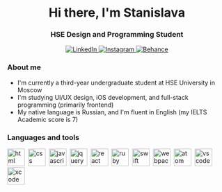 
<div id="header" align="center">  
<h1>Hi there, I'm Stanislava</h1> 
<h3>HSE Design and Programming Student</h3>
</div>

<div id="socials" align="center">  
<a href="https://www.linkedin.com/in/stanislava-shestakova-976572295/">
    <img src="https://img.shields.io/badge/LinkedIn-0A66C2?logo=linkedin&logoColor=fff&style=flat" alt="LinkedIn" />
</a>
<a href="https://instagram.com/shabbatshalom_?igshid=OGQ5ZDc2ODk2ZA%3D%3D&utm_source=qr" target="_blank">
    <img src="https://img.shields.io/badge/Instagram-E4405F?logo=instagram&logoColor=fff&style=flat" alt="Instagram" />
</a>
<a href="https://www.behance.net/3e5b0544" target="_blank">
    <img src="https://img.shields.io/badge/Behance-1769FF?logo=behance&logoColor=fff&style=flat" alt="Behance" />
</a>
</div>

### About me 
- I'm currently a third-year undergraduate student at HSE University in Moscow
- I'm studying UI/UX design, iOS development, and full-stack programming (primarily frontend)
- My native language is Russian, and I'm fluent in English (my IELTS Academic score is 7)

### Languages and tools
<img src="https://cdn.jsdelivr.net/gh/devicons/devicon/icons/html5/html5-plain.svg" title="html"
width="40" height="40"/>&nbsp;
<img src="https://cdn.jsdelivr.net/gh/devicons/devicon/icons/css3/css3-plain.svg" title="css"
width="40" height="40"/>&nbsp;
<img src="https://cdn.jsdelivr.net/gh/devicons/devicon/icons/javascript/javascript-original.svg" title="javascript"
width="40" height="40"/>&nbsp;
<img src="https://cdn.jsdelivr.net/gh/devicons/devicon/icons/jquery/jquery-original.svg" title="jquery"
width="40" height="40"/>&nbsp;
<img src="https://cdn.jsdelivr.net/gh/devicons/devicon/icons/react/react-original.svg" title="react"
width="40" height="40"/>&nbsp;
<img src="https://cdn.jsdelivr.net/gh/devicons/devicon/icons/ruby/ruby-plain-wordmark.svg" title="ruby"
width="40" height="40"/>&nbsp;
<img src="https://cdn.jsdelivr.net/gh/devicons/devicon/icons/swift/swift-original.svg" title="swift"
width="40" height="40"/>&nbsp;
<img src="https://cdn.jsdelivr.net/gh/devicons/devicon/icons/webpack/webpack-original.svg" title="webpack"
width="40" height="40"/>&nbsp;
<img src="https://cdn.jsdelivr.net/gh/devicons/devicon/icons/atom/atom-original.svg" title="atom"
width="40" height="40"/>&nbsp;
<img src="https://cdn.jsdelivr.net/gh/devicons/devicon/icons/vscode/vscode-original.svg" title="vscode"
width="40" height="40"/>&nbsp;
<img src="https://cdn.jsdelivr.net/gh/devicons/devicon/icons/xcode/xcode-plain.svg" title="xcode"
width="40" height="40"/>&nbsp;

<div id="stat" align="center">
<img src="https://github-profile-summary-cards.vercel.app/api/cards/profile-details?username=stanislavasal&theme=github_dark" alt=""/>
<img src="https://github-profile-summary-cards.vercel.app/api/cards/stats?username=stanislavasal&theme=github_dark" alt=""/>
<img src="http://github-profile-summary-cards.vercel.app/api/cards/productive-time?username=stanislavasal&theme=github_dark" alt=""/>
</div>
